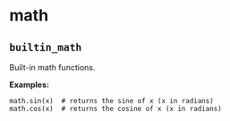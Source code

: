 # math

## `builtin_math`

Built-in math functions.

**Examples:**
```awkward
math.sin(x)  # returns the sine of x (x in radians)
math.cos(x)  # returns the cosine of x (x in radians)
```

